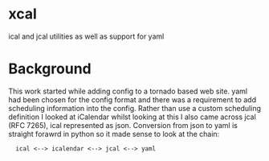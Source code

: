 xcal
====

ical and jcal utilities as well as support for yaml

Background
==========

This work started while adding config to a tornado based web site. yaml had been chosen for the config format and there was a requirement to add scheduling information into the config. Rather than use a custom scheduling definition I looked at iCalendar whilst looking at this I also came across jcal (RFC 7265), ical represented as json. Conversion from json to yaml is straight forawrd in python so it made sense to look at the chain:

```
  ical <--> icalendar <--> jcal <--> yaml
```
